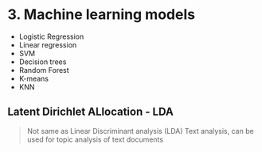 # 3. Machine learning models

* Logistic Regression
* Linear regression
* SVM
* Decision trees
* Random Forest
* K-means
* KNN

## Latent Dirichlet ALlocation - LDA

> Not same as Linear Discriminant analysis (LDA)
Text analysis, can be used for topic analysis of text documents
